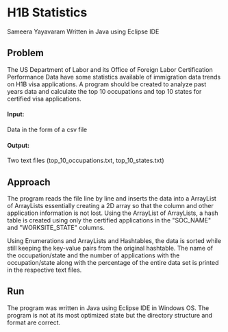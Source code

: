 # H1B Statistics
Sameera Yayavaram
Written in Java using Eclipse IDE

## Problem
The US Department of Labor and its Office of Foreign Labor Certification Performance Data have some statistics available of immigration data trends on H1B visa applications. A program should be created to analyze past years data and calculate the top 10 occupations and top 10 states for certified visa applications.

#### Input:
Data in the form of a csv file
#### Output:
Two text files (top_10_occupations.txt, top_10_states.txt)

## Approach
The program reads the file line by line and inserts the data into a ArrayList of ArrayLists essentially creating a 2D array so that the column and other application information is not lost. Using the ArrayList of ArrayLists, a hash table is created using only the certified applications in the "SOC_NAME" and "WORKSITE_STATE" columns. 

Using Enumerations and ArrayLists and Hashtables, the data is sorted while still keeping the key-value pairs from the original hashtable. The name of the occupation/state and the number of applications with the occupation/state along with the percentage of the entire data set is printed in the respective text files. 

## Run
The program was written in Java using Eclipse IDE in Windows OS. The program is not at its most optimized state but the directory structure and format are correct. 
